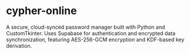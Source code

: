 # cypher-online
A secure, cloud-synced password manager built with Python and CustomTkinter. Uses Supabase for authentication and encrypted data synchronization, featuring AES-256-GCM encryption and KDF-based key derivation.
